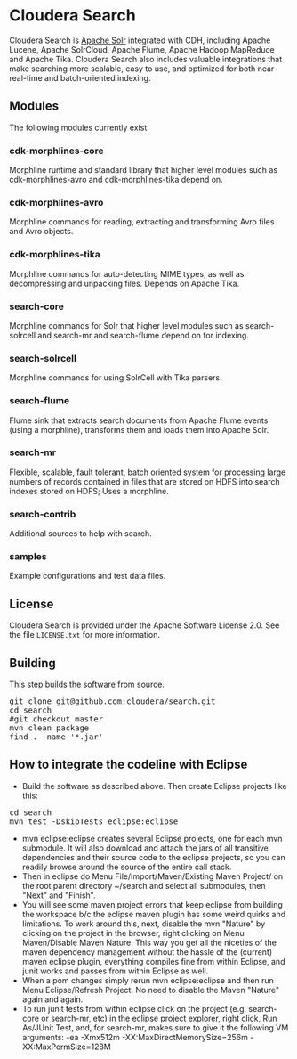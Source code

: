 # Cloudera Search

Cloudera Search is [Apache Solr](http://lucene.apache.org/solr/) integrated with CDH, including Apache Lucene, Apache SolrCloud, Apache Flume, Apache Hadoop MapReduce and Apache Tika. 
Cloudera Search also includes valuable integrations that make searching more scalable, easy to use, and optimized for both near-real-time and batch-oriented indexing.

## Modules

The following modules currently exist:

### cdk-morphlines-core

Morphline runtime and standard library that higher level modules such as cdk-morphlines-avro and cdk-morphlines-tika depend on.

### cdk-morphlines-avro

Morphline commands for reading, extracting and transforming Avro files and Avro objects.

### cdk-morphlines-tika

Morphline commands for auto-detecting MIME types, as well as decompressing and unpacking files. Depends on Apache Tika.

### search-core

Morphline commands for Solr that higher level modules such as search-solrcell and search-mr and search-flume depend on for indexing.

### search-solrcell

Morphline commands for using SolrCell with Tika parsers.

### search-flume

Flume sink that extracts search documents from Apache Flume events (using a morphline), transforms them and loads them into Apache Solr.

### search-mr

Flexible, scalable, fault tolerant, batch oriented system for processing large numbers of records contained in files that are stored on HDFS into search indexes stored on HDFS; Uses a morphline.

### search-contrib

Additional sources to help with search.

### samples

Example configurations and test data files.


## License

Cloudera Search is provided under the Apache Software License 2.0. See the file
`LICENSE.txt` for more information.

## Building

This step builds the software from source.

<pre>
git clone git@github.com:cloudera/search.git
cd search
#git checkout master
mvn clean package
find . -name '*.jar'
</pre>

## How to integrate the codeline with Eclipse

* Build the software as described above. Then create Eclipse projects like this:
<pre>
cd search
mvn test -DskipTests eclipse:eclipse
</pre>
* mvn eclipse:eclipse creates several Eclipse projects, one for each mvn submodule. It will also download and attach the jars of all transitive dependencies and their source code to the eclipse projects, so you can readily browse around the source of the entire call stack.
* Then in eclipse do Menu File/Import/Maven/Existing Maven Project/ on the root parent directory ~/search and select all submodules, then "Next" and "Finish". 
* You will see some maven project errors that keep eclipse from building the workspace b/c the eclipse maven plugin has some weird quirks and limitations. To work around this, next, disable the mvn "Nature" by clicking on the project in the browser, right clicking on Menu Maven/Disable Maven Nature. This way you get all the niceties of the maven dependency management without the hassle of the (current) maven eclipse plugin, everything compiles fine from within Eclipse, and junit works and passes from within Eclipse as well. 
* When a pom changes simply rerun mvn eclipse:eclipse and then run Menu Eclipse/Refresh Project. No need to disable the Maven "Nature" again and again.
* To run junit tests from within eclipse click on the project (e.g. search-core or search-mr, etc) in the eclipse project explorer, right click, Run As/JUnit Test, and, for search-mr, makes sure to give it the following VM arguments: -ea -Xmx512m -XX:MaxDirectMemorySize=256m -XX:MaxPermSize=128M